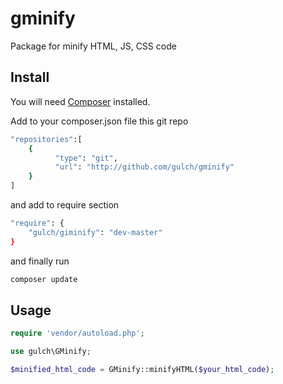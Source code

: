 # gminify
Package for minify HTML, JS, CSS code

## Install

You will need [Composer](http://getcomposer.org) installed.

Add to your composer.json file this git repo
```bash
"repositories":[
    {
	      "type": "git",
	      "url": "http://github.com/gulch/gminify"
    }
]
```
and add to require section
```bash
"require": {
    "gulch/giminify": "dev-master"
}
```
and finally run
```bash
composer update
```

## Usage

```php
require 'vendor/autoload.php';

use gulch\GMinify;

$minified_html_code = GMinify::minifyHTML($your_html_code);
```
